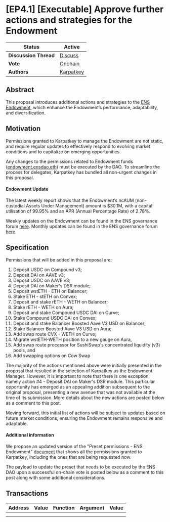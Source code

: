 # \[EP4.1] \[Executable] Approve further actions and strategies for the Endowment

| **Status**            | Active                                                                                                                          |
| --------------------- | ------------------------------------------------------------------------------------------------------------------------------- |
| **Discussion Thread** | [Discuss](https://discuss.ens.domains/t/ep-4-1-executable-approve-further-actions-and-strategies-for-the-endowment/17406)       |
| **Vote**              | [Onchain](https://www.tally.xyz/gov/ens/proposal/55447465396737793905646186593156244424717001140618132725073945884287085787959) |
| **Authors**           | [Karpatkey](https://twitter.com/karpatkey)                                                                                      |

## Abstract

This proposal introduces additional actions and strategies to the [ENS Endowment](https://discuss.ens.domains/t/ep3-4-executable-fund-the-endowment-first-tranche/16277?u=alisha.eth), which enhance the Endowment’s performance, adaptability, and diversification.

## Motivation

Permissions granted to Karpatkey to manage the Endowment are not static, and require regular updates to effectively respond to evolving market conditions and to capitalize on emerging opportunities.

Any changes to the permissions related to Endowment funds ([endowment.ensdao.eth](https://etherscan.io/address/0x4F2083f5fBede34C2714aFfb3105539775f7FE64)) must be executed by the DAO. To streamline the process for delegates, Karpatkey has bundled all non-urgent changes in this proposal.

#### Endowment Update

The latest weekly report shows that the Endowment’s ncAUM (non-custodial Assets Under Management) amount is $30.1M, with a capital utilisation of 99.95% and an APR (Annual Percentage Rate) of 2.78%.

Weekly updates on the Endowment can be found in the ENS governance forum [here](https://discuss.ens.domains/t/endowment-weekly-reports/16665?u=alisha.eth). Monthly updates can be found in the ENS governance forum [here](https://discuss.ens.domains/t/ens-financial-reporting-by-steakhouse/16601?u=alisha.eth).

## Specification

Permissions that will be added in this proposal are:

1. Deposit USDC on Compound v3;
2. Deposit DAI on AAVE v3;
3. Deposit USDC on AAVE v3;
4. Deposit DAI on Maker's DSR module;
5. Deposit wstETH - ETH on Balancer;
6. Stake ETH - stETH on Convex;
7. Deposit and stake rETH - WETH on Balancer;
8. Stake rETH - WETH on Aura;
9. Deposit and stake Compound USDC DAI on Curve;
10. Stake Compound USDC DAI on Convex;
11. Deposit and stake Balancer Boosted Aave V3 USD on Balancer;
12. Stake Balancer Boosted Aave V3 USD on Aura;
13. Add swap route CVX - WETH on Curve;
14. Migrate wstETH-WETH position to a new gauge on Aura,
15. Add swap route processor for SushiSwap's concentrated liquidity (v3) pools, and
16. Add swapping options on Cow Swap

The majority of the actions mentioned above were initially presented in the proposal that resulted in the selection of Karpatkey as the Endowment Manager. However, it is important to note that there is one exception, namely action #4 - Deposit DAI on Maker's DSR module. This particular opportunity has emerged as an appealing addition subsequent to the original proposal, presenting a new avenue that was not available at the time of its submission. More details about the new actions are posted below as a comment to this post.

Moving forward, this initial list of actions will be subject to updates based on future market conditions, ensuring the Endowment remains responsive and adaptable.

#### Additional information

We propose an updated version of the "Preset permissions - ENS Endowment" [document](https://docs.google.com/document/d/1ccSDe25I9ojvlbPGT5acqD71LOY9U8xkjBYWJgjJtgI/edit?usp=sharing) that shows all the permissions granted to Karpatkey, including the ones that are being requested now.

The payload to update the preset that needs to be executed by the ENS DAO upon a successful on-chain vote is posted below as a comment to this post along with some additional considerations.

## Transactions

| Address | Value | Function | Argument | Value |
| ------- | ----- | -------- | -------- | ----- |
|         |       |          |          |       |
|         |       |          |          |       |
